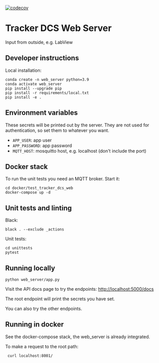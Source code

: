 [![codecov](https://codecov.io/gh/cms-tedd-ip2i/tracker_dcs_web/branch/dev/graph/badge.svg?token=J1O1816LJK)](https://codecov.io/gh/cms-tedd-ip2i/tracker_dcs_web)

# Tracker DCS Web Server 

Input from outside, e.g. LabView

## Developer instructions

Local installation: 

```
conda create -n web_server python=3.9
conda activate web_server
pip install --upgrade pip
pip install -r requirements/local.txt
pip install -e .  
```

## Environment variables 

These secrets will be printed out by the server. 
They are not used for authentication, so set them to whatever you want. 

* `APP_USER`: app user
* `APP_PASSWORD`: app password
* `MQTT_HOST`: mosquitto host, e.g. localhost (don't include the port)

## Docker stack 

To run the unit tests you need an MQTT broker. Start it: 

```commandline
cd docker/test_tracker_dcs_web
docker-compose up -d 
```

## Unit tests and linting 

Black: 

```commandline
black . --exclude _actions
```

Unit tests: 

```commandline
cd unittests
pytest
```

## Running locally

```
python web_server/app.py
```

Visit the API docs page to try the endpoints:
[http://localhost:5000/docs](http://localhost:5000/docs)

The root endpoint will print the secrets you have set. 

You can also try the other endpoints. 

## Running in docker

See the docker-compose stack, the web_server is already integrated. 

To make a request to the root path: 

```commandline
 curl localhost:8001/
```




